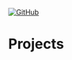 [![GitHub](https://img.shields.io/badge/Back_to_Home-181717?style=for-the-badge&logo=github)](https://github.com/Catson28/FindOneOnAll)

#   Projects